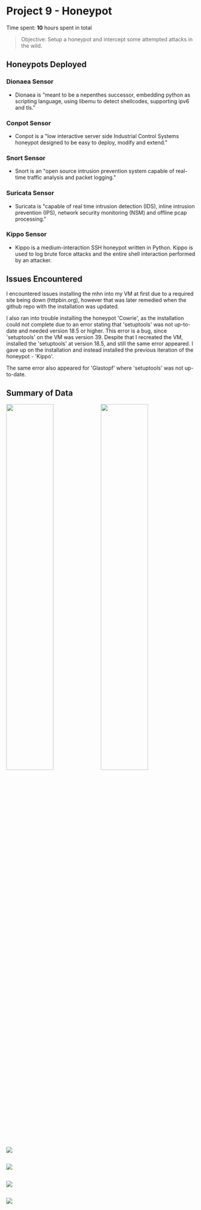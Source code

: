 # Project 9 - Honeypot

Time spent: **10** hours spent in total

> Objective: Setup a honeypot and intercept some attempted attacks in the wild.

## Honeypots Deployed

### Dionaea Sensor
* Dionaea is "meant to be a nepenthes successor, embedding python as scripting language, using libemu to detect shellcodes, supporting ipv6 and tls."

### Conpot Sensor
* Conpot is a "low interactive server side Industrial Control Systems honeypot designed to be easy to deploy, modify and extend."

### Snort Sensor
* Snort is an "open source intrusion prevention system capable of real-time traffic analysis and packet logging."

### Suricata Sensor
* Suricata is "capable of real time intrusion detection (IDS), inline intrusion prevention (IPS), network security monitoring (NSM) and offline pcap processing."

### Kippo Sensor
* Kippo is a medium-interaction SSH honeypot written in Python. Kippo is used to log brute force attacks and the entire shell interaction performed by an attacker.

## Issues Encountered

I encountered issues installing the mhn into my VM at first due to a required site being down (httpbin.org), however that was later remedied when the github repo with the installation was updated.

I also ran into trouble installing the honeypot 'Cowrie', as the installation could not complete due to an error stating that 'setuptools' was not up-to-date and needed version 18.5 or higher. This error is a bug, since 'setuptools' on the VM was version 39. Despite that I recreated the VM, installed the 'setuptools' at version 18.5, and still the same error appeared. I gave up on the installation and instead installed the previous iteration of the honeypot - 'Kippo'.

The same error also appeared for 'Glastopf' where 'setuptools' was not up-to-date.

## Summary of Data

<img src="https://raw.githubusercontent.com/cheezm91/CodePathWeek9/master/top5ips.png" width=50%><img src="https://raw.githubusercontent.com/cheezm91/CodePathWeek9/master/top5pots.png" width=50%>

## 

<img src="https://raw.githubusercontent.com/cheezm91/CodePathWeek9/master/sensors.png">

## 

<img src="https://raw.githubusercontent.com/cheezm91/CodePathWeek9/master/payloadssnort.png">

## 

<img src="https://raw.githubusercontent.com/cheezm91/CodePathWeek9/master/payloadssuricata.png">

## 

<img src="https://raw.githubusercontent.com/cheezm91/CodePathWeek9/master/kippotop.png">

